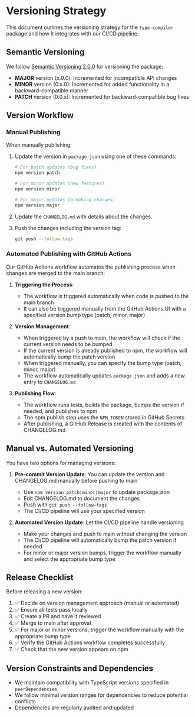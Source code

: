 # Versioning Strategy

This document outlines the versioning strategy for the `type-compiler` package and how it integrates with our CI/CD pipeline.

## Semantic Versioning

We follow [Semantic Versioning 2.0.0](https://semver.org/) for versioning the package:

- **MAJOR** version (x.0.0): Incremented for incompatible API changes
- **MINOR** version (0.x.0): Incremented for added functionality in a backward-compatible manner
- **PATCH** version (0.0.x): Incremented for backward-compatible bug fixes

## Version Workflow

### Manual Publishing

When manually publishing:

1. Update the version in `package.json` using one of these commands:
   ```bash
   # For patch updates (bug fixes)
   npm version patch
   
   # For minor updates (new features)
   npm version minor
   
   # For major updates (breaking changes)
   npm version major
   ```

2. Update the `CHANGELOG.md` with details about the changes.

3. Push the changes including the version tag:
   ```bash
   git push --follow-tags
   ```

### Automated Publishing with GitHub Actions

Our GitHub Actions workflow automates the publishing process when changes are merged to the main branch:

1. **Triggering the Process**:
   - The workflow is triggered automatically when code is pushed to the main branch
   - It can also be triggered manually from the GitHub Actions UI with a specified version bump type (patch, minor, major)

2. **Version Management**:
   - When triggered by a push to main, the workflow will check if the current version needs to be bumped
   - If the current version is already published to npm, the workflow will automatically bump the patch version
   - When triggered manually, you can specify the bump type (patch, minor, major)
   - The workflow automatically updates `package.json` and adds a new entry to `CHANGELOG.md`

3. **Publishing Flow**:
   - The workflow runs tests, builds the package, bumps the version if needed, and publishes to npm
   - The npm publish step uses the `NPM_TOKEN` stored in GitHub Secrets
   - After publishing, a GitHub Release is created with the contents of CHANGELOG.md

## Manual vs. Automated Versioning

You have two options for managing versions:

1. **Pre-commit Version Update**: You can update the version and CHANGELOG.md manually before pushing to main
   - Use `npm version patch|minor|major` to update package.json
   - Edit CHANGELOG.md to document the changes
   - Push with `git push --follow-tags`
   - The CI/CD pipeline will use your specified version

2. **Automated Version Update**: Let the CI/CD pipeline handle versioning
   - Make your changes and push to main without changing the version
   - The CI/CD pipeline will automatically bump the patch version if needed
   - For minor or major version bumps, trigger the workflow manually and select the appropriate bump type

## Release Checklist

Before releasing a new version:

1. ✅ Decide on version management approach (manual or automated)
2. ✅ Ensure all tests pass locally
3. ✅ Create a PR and have it reviewed
4. ✅ Merge to main after approval
5. ✅ For major or minor versions, trigger the workflow manually with the appropriate bump type
6. ✅ Verify the GitHub Actions workflow completes successfully
7. ✅ Check that the new version appears on npm

## Version Constraints and Dependencies

- We maintain compatibility with TypeScript versions specified in `peerDependencies`
- We follow minimal version ranges for dependencies to reduce potential conflicts
- Dependencies are regularly audited and updated 